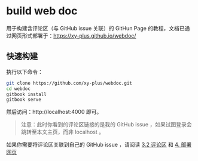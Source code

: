 # build web doc

用于构建含评论区（与 GitHub issue 关联）的 GitHun Page 的教程，文档已通过网页形式部署于：https://xy-plus.github.io/webdoc/

## 快速构建

执行以下命令：

```sh
git clone https://github.com/xy-plus/webdoc.git
cd webdoc
gitbook install
gitbook serve
```

然后访问：http://localhost:4000 即可。

> 注意：此时你看到的评论区链接的是我的 GitHub issue ，如果试图登录会跳转至本文主页，而非 localhost 。

如果你需要将评论区关联到自己的 GitHub issue ，请阅读 [3.2 评论区](3.2%20评论区.md) 和 [4. 部署网页](4.%20部署网页.md)

